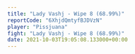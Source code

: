 ```yaml
---
title: "Lady Vashj - Wipe 8 (68.99%)"
reportCode: "6XhjdQmtyfBJDVzN"
player: "Pissjuana"
fight: "Lady Vashj - Wipe 8 (68.99%)"
date: 2021-10-03T19:05:08.133000+00:00
---
```

